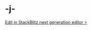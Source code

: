 # -j-

[Edit in StackBlitz next generation editor ⚡️](https://stackblitz.com/~/github.com/oguzhan-hash/-j-)